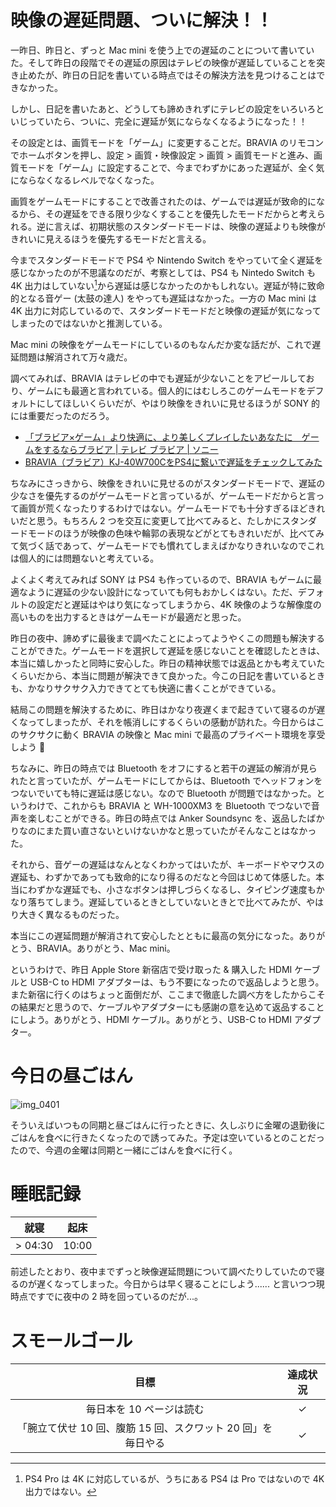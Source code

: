 # 映像の遅延問題、ついに解決！！
一昨日、昨日と、ずっと Mac mini を使う上での遅延のことについて書いていた。そして昨日の段階でその遅延の原因はテレビの映像が遅延していることを突き止めたが、昨日の日記を書いている時点ではその解決方法を見つけることはできなかった。

しかし、日記を書いたあと、どうしても諦めきれずにテレビの設定をいろいろといじっていたら、ついに、完全に遅延が気にならなくなるようになった！！

その設定とは、画質モードを「ゲーム」に変更することだ。BRAVIA のリモコンでホームボタンを押し、設定 > 画質・映像設定 > 画質 > 画質モードと進み、画質モードを「ゲーム」に設定することで、今までわずかにあった遅延が、全く気にならなくなるレベルでなくなった。

画質をゲームモードにすることで改善されたのは、ゲームでは遅延が致命的になるから、その遅延をできる限り少なくすることを優先したモードだからと考えられる。逆に言えば、初期状態のスタンダードモードは、映像の遅延よりも映像がきれいに見えるほうを優先するモードだと言える。

今までスタンダードモードで PS4 や Nintendo Switch をやっていて全く遅延を感じなかったのが不思議なのだが、考察としては、PS4 も Nintedo Switch も 4K 出力はしていない[^ps4-pro]から遅延は感じなかったのかもしれない。遅延が特に致命的となる音ゲー (太鼓の達人) をやっても遅延はなかった。一方の Mac mini は 4K 出力に対応しているので、スタンダードモードだと映像の遅延が気になってしまったのではないかと推測している。

[^ps4-pro]: PS4 Pro は 4K に対応しているが、うちにある PS4 は Pro ではないので 4K 出力ではない。

Mac mini の映像をゲームモードにしているのもなんだか変な話だが、これで遅延問題は解消されて万々歳だ。

調べてみれば、BRAVIA はテレビの中でも遅延が少ないことをアピールしており、ゲームにも最適と言われている。個人的にはむしろこのゲームモードをデフォルトにしてほしいくらいだが、やはり映像をきれいに見せるほうが SONY 的には重要だったのだろう。

- [「ブラビア×ゲーム」より快適に、より美しくプレイしたいあなたに　ゲームをするならブラビア | テレビ ブラビア | ソニー](https://www.sony.jp/bravia/game/index.html)
- [BRAVIA（ブラビア）KJ-40W700CをPS4に繋いで遅延をチェックしてみた](https://sutema.net/kj40w700c-ps4)

ちなみにさっきから、映像をきれいに見せるのがスタンダードモードで、遅延の少なさを優先するのがゲームモードと言っているが、ゲームモードだからと言って画質が荒くなったりするわけではない。ゲームモードでも十分すぎるほどきれいだと思う。もちろん 2 つを交互に変更して比べてみると、たしかにスタンダードモードのほうが映像の色味や輪郭の表現などがとてもきれいだが、比べてみて気づく話であって、ゲームモードでも慣れてしまえばかなりきれいなのでこれは個人的には問題ないと考えている。

よくよく考えてみれば SONY は PS4 も作っているので、BRAVIA もゲームに最適なように遅延の少ない設計になっていても何もおかしくはない。ただ、デフォルトの設定だと遅延はやはり気になってしまうから、4K 映像のような解像度の高いものを出力するときはゲームモードが最適だと思った。

昨日の夜中、諦めずに最後まで調べたことによってようやくこの問題も解決することができた。ゲームモードを選択して遅延を感じないことを確認したときは、本当に嬉しかったと同時に安心した。昨日の精神状態では返品とかも考えていたくらいだから、本当に問題が解決できて良かった。今この日記を書いているときも、かなりサクサク入力できてとても快適に書くことができている。

結局この問題を解決するために、昨日はかなり夜遅くまで起きていて寝るのが遅くなってしまったが、それを帳消しにするくらいの感動が訪れた。今日からはこのサクサクに動く BRAVIA の映像と Mac mini で最高のプライベート環境を享受しよう 💪

ちなみに、昨日の時点では Bluetooth をオフにすると若干の遅延の解消が見られたと言っていたが、ゲームモードにしてからは、Bluetooth でヘッドフォンをつないでいても特に遅延は感じない。なので Bluetooth が問題ではなかった。というわけで、これからも BRAVIA と WH-1000XM3 を Bluetooth でつないで音声を楽しむことができる。昨日の時点では Anker Soundsync を、返品したばかりなのにまた買い直さないといけないかなと思っていたがそんなことはなかった。

それから、音ゲーの遅延はなんとなくわかってはいたが、キーボードやマウスの遅延も、わずかであっても致命的になり得るのだなと今回はじめて体感した。本当にわずかな遅延でも、小さなボタンは押しづらくなるし、タイピング速度もかなり落ちてしまう。遅延しているときとしていないときとで比べてみたが、やはり大きく異なるものだった。

本当にこの遅延問題が解消されて安心したとともに最高の気分になった。ありがとう、BRAVIA。ありがとう、Mac mini。

というわけで、昨日 Apple Store 新宿店で受け取った & 購入した HDMI ケーブルと USB-C to HDMI アダプターは、もう不要になったので返品しようと思う。また新宿に行くのはちょっと面倒だが、ここまで徹底した調べ方をしたからこその結果だと思うので、ケーブルやアダプターにも感謝の意を込めて返品することにしよう。ありがとう、HDMI ケーブル。ありがとう、USB-C to HDMI アダプター。

# 今日の昼ごはん
![img_0401](https://noraworld.github.io/box-bulbasaur/2018/11/img_0401.jpg)

そういえばいつもの同期と昼ごはんに行ったときに、久しぶりに金曜の退勤後にごはんを食べに行きたくなったので誘ってみた。予定は空いているとのことだったので、今週の金曜は同期と一緒にごはんを食べに行く。

# 睡眠記録
| 就寝 | 起床 |
|:---:|:---:|
| > 04:30 | 10:00 |

前述したとおり、夜中までずっと映像遅延問題について調べたりしていたので寝るのが遅くなってしまった。今日からは早く寝ることにしよう...... と言いつつ現時点ですでに夜中の 2 時を回っているのだが...。

# スモールゴール
| 目標 | 達成状況 |
|:---:|:---:|
| 毎日本を 10 ページは読む | ✓ |
| 「腕立て伏せ 10 回、腹筋 15 回、スクワット 20 回」を毎日やる | ✓ |
